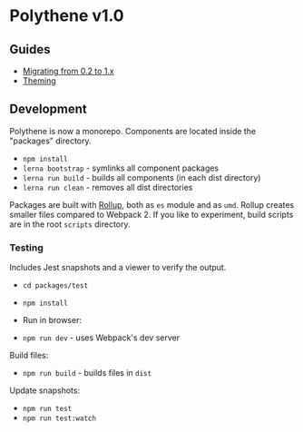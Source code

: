 # Polythene v1.0

## Guides 

* [Migrating from 0.2 to 1.x](Migration.md)
* [Theming](packages/polythene-theme/README.md)


## Development

Polythene is now a monorepo. Components are located inside the "packages" directory.

* `npm install`
* `lerna bootstrap` - symlinks all component packages
* `lerna run build` - builds all components (in each dist directory)
* `lerna run clean` - removes all dist directories

Packages are built with [Rollup](http://rollupjs.org), both as `es` module and as `umd`. Rollup creates smaller files compared to Webpack 2. If you like to experiment, build scripts are in the root `scripts` directory.



### Testing

Includes Jest snapshots and a viewer to verify the output.

* `cd packages/test`
* `npm install`

* Run in browser:

* `npm run dev` - uses Webpack's dev server

Build files:

* `npm run build` - builds files in `dist`

Update snapshots:

* `npm run test`
* `npm run test:watch`

